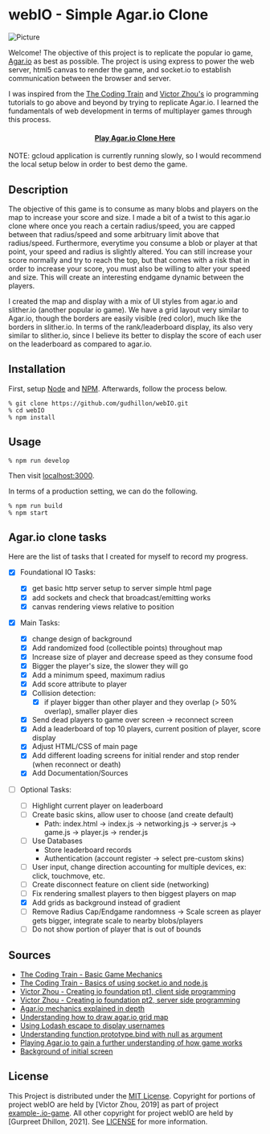 # webIO - Simple Agar.io Clone

![Picture](https://user-images.githubusercontent.com/66855895/128808819-e3f98f31-26e3-4ac8-b535-6dc0a4b1d978.png)

Welcome! The objective of this project is to replicate the popular io game, [Agar.io](https://en.wikipedia.org/wiki/Agar.io) as best as possible. The project is using express to power the web server, html5 canvas to render the game, and socket.io to establish communication between the browser and server.

I was inspired from the [The Coding Train](https://www.youtube.com/channel/UCvjgXvBlbQiydffZU7m1_aw) and [Victor Zhou's](https://victorzhou.com/) io programming tutorials to go above and beyond by trying to replicate Agar.io. I learned the fundamentals of web development in terms of multiplayer games through this process.

<h4 align="center">
  <a href="https://agent-name-d156c.uc.r.appspot.com" target="_blank">Play Agar.io Clone Here</a>
</h4>

NOTE: gcloud application is currently running slowly, so I would recommend the local setup below in order to best demo the game.

## Description

The objective of this game is to consume as many blobs and players on the map to increase your score and size. I made a bit of a twist to this agar.io clone where once you reach a certain radius/speed, you are capped between that radius/speed and some arbitruary limit above that radius/speed. Furthermore, everytime you consume a blob or player at that point, your speed and radius is slightly altered. You can still increase your score normally and try to reach the top, but that comes with a risk that in order to increase your score, you must also be willing to alter your speed and size. This will create an interesting endgame dynamic between the players.

I created the map and display with a mix of UI styles from agar.io and slither.io (another popular io game). We have a grid layout very similar to Agar.io, though the borders are easily visible (red color), much like the borders in slither.io. In terms of the rank/leaderboard display, its also very similar to slither.io, since I believe its better to display the score of each user on the leaderboard as compared to agar.io.

## Installation

First, setup [Node](https://nodejs.org/en/download/) and [NPM](https://docs.npmjs.com/getting-started). Afterwards, follow the process below.

```
% git clone https://github.com/gudhillon/webIO.git
% cd webIO
% npm install
```

## Usage

```
% npm run develop
```

Then visit [localhost:3000](http://localhost:3000/).

In terms of a production setting, we can do the following.

```
% npm run build
% npm start
```

## Agar.io clone tasks

Here are the list of tasks that I created for myself to record my progress.

- [x] Foundational IO Tasks:

  - [x] get basic http server setup to server simple html page
  - [x] add sockets and check that broadcast/emitting works
  - [x] canvas rendering views relative to position

- [x] Main Tasks:

  - [x] change design of background
  - [x] Add randomized food (collectible points) throughout map
  - [x] Increase size of player and decrease speed as they consume food
  - [x] Bigger the player's size, the slower they will go
  - [x] Add a minimum speed, maximum radius
  - [x] Add score attribute to player
  - [x] Collision detection:
    - [x] if player bigger than other player and they overlap (> 50% overlap),
          smaller player dies
  - [x] Send dead players to game over screen -> reconnect screen
  - [x] Add a leaderboard of top 10 players, current position of player, score display
  - [x] Adjust HTML/CSS of main page
  - [x] Add different loading screens for initial render and stop render (when reconnect or death)
  - [x] Add Documentation/Sources

- [ ] Optional Tasks:

  - [ ] Highlight current player on leaderboard
  - [ ] Create basic skins, allow user to choose (and create default)
    - Path: index.html -> index.js -> networking.js -> server.js -> game.js -> player.js -> render.js
  - [ ] Use Databases
    - Store leaderboard records
    - Authentication (account register -> select pre-custom skins)
  - [ ] User input, change direction accounting for multiple devices, ex: click, touchmove, etc.
  - [ ] Create disconnect feature on client side (networking)
  - [ ] Fix rendering smallest players to then biggest players on map
  - [x] Add grids as background instead of gradient
  - [ ] Remove Radius Cap/Endgame randomness -> Scale screen as player gets bigger, integrate scale to nearby blobs/players
  - [ ] Do not show portion of player that is out of bounds

## Sources

- [The Coding Train - Basic Game Mechanics](https://www.youtube.com/watch?v=JXuxYMGe4KI&ab_channel=TheCodingTrain)
- [The Coding Train - Basics of using socket.io and node.js](https://www.youtube.com/watch?v=ZjVyKXp9hec&ab_channel=TheCodingTrain)
- [Victor Zhou - Creating io foundation pt1, client side programming](https://victorzhou.com/blog/build-an-io-game-part-1/)
- [Victor Zhou - Creating io foundation pt2, server side programming](https://victorzhou.com/blog/build-an-io-game-part-2/)
- [Agar.io mechanics explained in depth](https://www.reddit.com/r/Agario/comments/34x2fa/game_mechanics_explained_in_depth_numbers_and/)
- [Understanding how to draw agar.io grid map](https://stackoverflow.com/questions/4172246/grid-drawn-using-a-canvas-element-looking-stretched)
- [Using Lodash escape to display usernames](https://www.geeksforgeeks.org/lodash-_-escape-method/)
- [Understanding function.prototype.bind with null as argument](https://stackoverflow.com/questions/27654149/function-prototype-bind-with-null-as-argument)
- [Playing Agar.io to gain a further understanding of how game works](https://agar.io/)
- [Background of initial screen](https://backgroundcheckall.com/agario-background-6-2/)

## License

This Project is distributed under the [MIT License](https://mit-license.org/). Copyright for portions of project webIO are held by [Victor Zhou, 2019] as part of project [example-.io-game](https://github.com/vzhou842/example-.io-game). All other copyright for project webIO are held by [Gurpreet Dhillon, 2021]. See [LICENSE](https://github.com/gudhillon/webIO/blob/main/LICENSE) for more information.
